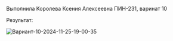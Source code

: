 Выполнила Королева Ксения Алексеевна ПИН-231, варинат 10

Результат:




![Вариант-10-2024-11-25-19-00-35](https://github.com/user-attachments/assets/55f33f1d-047d-4a80-8e44-f10979f03363)





